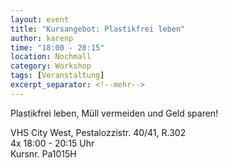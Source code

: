```yaml
---
layout: event
title: "Kursangebot: Plastikfrei leben"
author: karenp
time: "18:00 - 20:15"
location: Nochmall
category: Workshop
tags: [Veranstaltung]
excerpt_separator: <!--mehr-->
---
```


Plastikfrei leben, Müll vermeiden und Geld sparen!<!--mehr-->

VHS City West, Pestalozzistr. 40/41, R.302  
4x 18:00 - 20:15 Uhr  
Kursnr. Pa1015H
